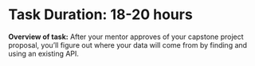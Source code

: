 # Task Duration: 18-20 hours

**Overview of task:**
After your mentor approves of your capstone project proposal, you’ll figure out where your data will come from by finding and using an existing API.
